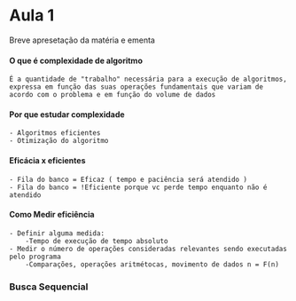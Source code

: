 
# Aula 1

Breve apresetação da matéria e ementa

#### O que é complexidade de algoritmo

```É a quantidade de "trabalho" necessária para a execução de algoritmos, expressa em função das suas operações fundamentais que variam de acordo com o problema e em função do volume de dados```

#### Por que estudar complexidade

    - Algoritmos eficientes
    - Otimização do algoritmo

#### Eficácia x eficientes
    - Fila do banco = Eficaz ( tempo e paciência será atendido )
    - Fila do banco = !Eficiente porque vc perde tempo enquanto não é atendido 

#### Como Medir eficiência
    - Definir alguma medida:
        -Tempo de execução de tempo absoluto
    - Medir o número de operações consideradas relevantes sendo executadas pelo programa
        -Comparações, operações aritmétocas, movimento de dados n = F(n)

### Busca Sequencial

